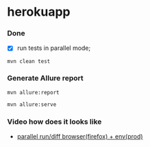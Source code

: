 # herokuapp

### Done

- [x] run tests in parallel mode;

```mvn clean test```

### Generate Allure report 

```mvn allure:report```

```mvn allure:serve```

### Video how does it looks like

- [parallel run/diff browser(firefox) + env(prod)](https://monosnap.com/file/veYCgJGsbi9ov3s94j0eROYsPHmro2)

